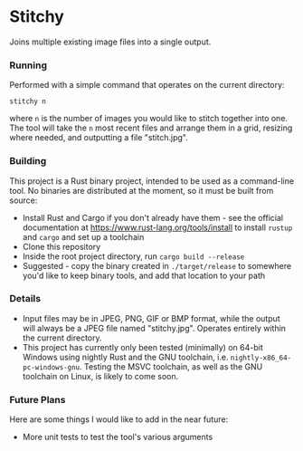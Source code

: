 
# Stitchy

Joins multiple existing image files into a single output.

### Running

Performed with a simple command that operates on the current directory:

`stitchy n`

where `n` is the number of images you would like to stitch together into one. The tool
will take the `n` most recent files and arrange them in a grid, resizing where needed,
and outputting a file "stitch.jpg".

### Building

This project is a Rust binary project, intended to be used as a command-line tool. No
binaries are distributed at the moment, so it must be built from source:

- Install Rust and Cargo if you don't already have them - see the official documentation
  at https://www.rust-lang.org/tools/install to install `rustup` and `cargo` and set up a
  toolchain
- Clone this repository
- Inside the root project directory, run `cargo build --release`
- Suggested - copy the binary created in `./target/release` to somewhere you'd like to keep
  binary tools, and add that location to your path

### Details

- Input files may be in JPEG, PNG, GIF or BMP format, while the output will always be a JPEG
  file named "stitchy.jpg". Operates entirely within the current directory.
- This project has currently only been tested (minimally) on 64-bit Windows using nightly Rust
  and the GNU toolchain, i.e. `nightly-x86_64-pc-windows-gnu`. Testing the MSVC toolchain, as
  well as the GNU toolchain on Linux, is likely to come soon.

### Future Plans

Here are some things I would like to add in the near future:

- More unit tests to test the tool's various arguments
